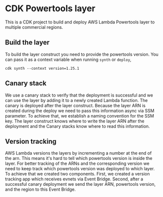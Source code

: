 <!-- markdownlint-disable MD041 MD043-->
# CDK Powertools layer

This is a CDK project to build and deploy AWS Lambda Powertools layer to multiple commercial regions.

## Build the layer

To build the layer construct you need to provide the powertools version.
You can pass it as a context variable when running `synth` or `deploy`,

```shell
cdk synth --context version=1.25.1
```

## Canary stack

We use a canary stack to verify that the deployment is successful and we can use the layer by adding it to a newly created Lambda function.
The canary is deployed after the layer construct. Because the layer ARN is created during the deploy we need to pass this information async via SSM parameter.
To achieve that, we establish a naming convention for the SSM key. The layer construct knows where to write the layer ARN after the deployment and the Canary stacks know where to read this information.

## Version tracking

AWS Lambda versions the layers by incrementing a number at the end of the arn.
This means it's hard to tell which powertools version is inside the layer.
For better tracking of the ARNs and the corresponding version we need to keep track which powertools version was deployed to which layer.
To achieve that we created two components. First, we created a version tracking app which receives evnets via Event Bridge. Second, after a successful canary deployment we send the layer ARN, powertools version, and the region to this Event Bridge.
